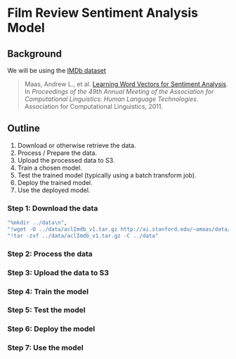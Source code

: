# Film Review Sentiment Analysis Model

## Background
We will be using the [IMDb dataset](http://ai.stanford.edu/~amaas/data/sentiment/)
> Maas, Andrew L., et al. [Learning Word Vectors for Sentiment Analysis](http://ai.stanford.edu/~amaas/data/sentiment/). In _Proceedings of the 49th Annual Meeting of the Association for Computational Linguistics: Human Language Technologies_. Association for Computational Linguistics, 2011.


## Outline
1. Download or otherwise retrieve the data.
2. Process / Prepare the data.
3. Upload the processed data to S3.
4. Train a chosen model.
5. Test the trained model (typically using a batch transform job).
6. Deploy the trained model.
7. Use the deployed model.

### Step 1: Download the data

```sh
"%mkdir ../data\n",
"!wget -O ../data/aclImdb_v1.tar.gz http://ai.stanford.edu/~amaas/data/sentiment/aclImdb_v1.tar.gz\n",
"!tar -zxf ../data/aclImdb_v1.tar.gz -C ../data"
```

### Step 2: Process the data

### Step 3: Upload the data to S3

### Step 4: Train the model

### Step 5: Test the model

### Step 6: Deploy the model

### Step 7: Use the model
